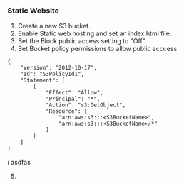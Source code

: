 
### Static Website
1. Create a new S3 bucket.
2. Enable Static web hosting and set an index.html file.
3. Set the Block public access setting to "Off".
4. Set Bucket policy permissions to allow public acccess
```
{
    "Version": "2012-10-17",
    "Id": "S3PolicyId1",
    "Statement": [
        {
            "Effect": "Allow",
            "Principal": "*",
            "Action": "s3:GetObject",
            "Resource": [
                "arn:aws:s3:::<S3BucketName>",
                "arn:aws:s3:::<S3BucketName>/*"
            ]
        }
    ]
}
```
ℹ asdfas

5. 
